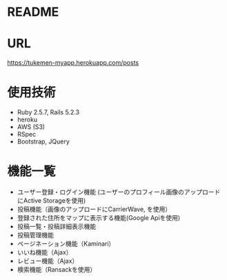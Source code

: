 # README

# URL
https://tukemen-myapp.herokuapp.com/posts


# 使用技術
* Ruby 2.5.7, Rails 5.2.3
* heroku
* AWS (S3)
* RSpec
* Bootstrap, JQuery



# 機能一覧
* ユーザー登録・ログイン機能 (ユーザーのプロフィール画像のアップロードにActive Storageを使用)
* 投稿機能（画像のアップロードにCarrierWave, を使用）
* 登録された住所をマップに表示する機能(Google Apiを使用)
* 投稿一覧・投稿詳細表示機能
* 投稿管理機能
* ページネーション機能（Kaminari）
* いいね機能（Ajax）
* レビュー機能（Ajax）
* 検索機能（Ransackを使用）
